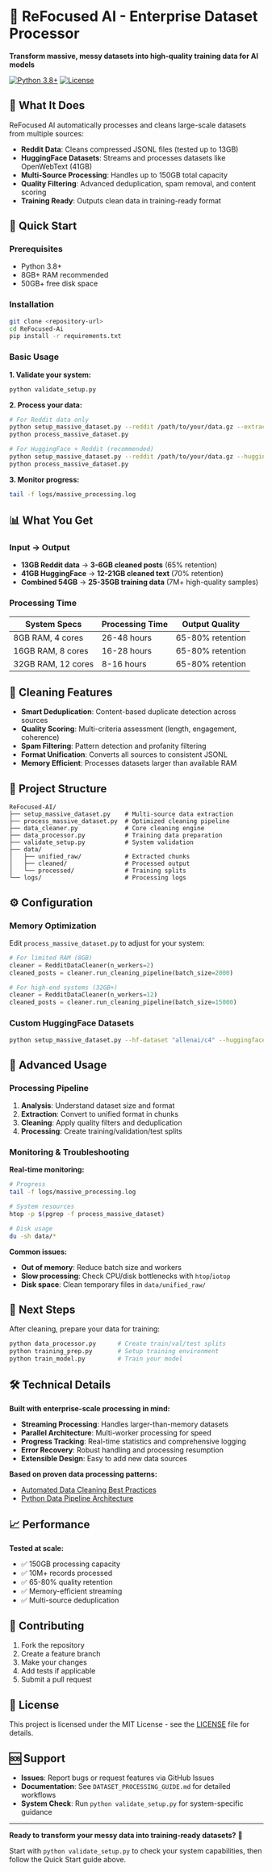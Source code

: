 # 🧹 ReFocused AI - Enterprise Dataset Processor

**Transform massive, messy datasets into high-quality training data for AI models**

[![Python 3.8+](https://img.shields.io/badge/python-3.8+-blue.svg)](https://www.python.org/downloads/)
[![License](https://img.shields.io/badge/license-MIT-green.svg)](LICENSE)

## 🎯 What It Does

ReFocused AI automatically processes and cleans large-scale datasets from multiple sources:

- **Reddit Data**: Cleans compressed JSONL files (tested up to 13GB)
- **HuggingFace Datasets**: Streams and processes datasets like OpenWebText (41GB)
- **Multi-Source Processing**: Handles up to 150GB total capacity
- **Quality Filtering**: Advanced deduplication, spam removal, and content scoring
- **Training Ready**: Outputs clean data in training-ready format

## 🚀 Quick Start

### Prerequisites
- Python 3.8+
- 8GB+ RAM recommended
- 50GB+ free disk space

### Installation
```bash
git clone <repository-url>
cd ReFocused-Ai
pip install -r requirements.txt
```

### Basic Usage

**1. Validate your system:**
```bash
python validate_setup.py
```

**2. Process your data:**
```bash
# For Reddit data only
python setup_massive_dataset.py --reddit /path/to/your/data.gz --extract
python process_massive_dataset.py

# For HuggingFace + Reddit (recommended)
python setup_massive_dataset.py --reddit /path/to/your/data.gz --huggingface --extract
python process_massive_dataset.py
```

**3. Monitor progress:**
```bash
tail -f logs/massive_processing.log
```

## 📊 What You Get

### Input → Output
- **13GB Reddit data** → **3-6GB cleaned posts** (65% retention)
- **41GB HuggingFace** → **12-21GB cleaned text** (70% retention)  
- **Combined 54GB** → **25-35GB training data** (7M+ high-quality samples)

### Processing Time
| System Specs | Processing Time | Output Quality |
|--------------|----------------|----------------|
| 8GB RAM, 4 cores | 26-48 hours | 65-80% retention |
| 16GB RAM, 8 cores | 16-28 hours | 65-80% retention |
| 32GB RAM, 12 cores | 8-16 hours | 65-80% retention |

## 🧹 Cleaning Features

- **Smart Deduplication**: Content-based duplicate detection across sources
- **Quality Scoring**: Multi-criteria assessment (length, engagement, coherence)
- **Spam Filtering**: Pattern detection and profanity filtering
- **Format Unification**: Converts all sources to consistent JSONL
- **Memory Efficient**: Processes datasets larger than available RAM

## 📁 Project Structure

```
ReFocused-AI/
├── setup_massive_dataset.py    # Multi-source data extraction
├── process_massive_dataset.py  # Optimized cleaning pipeline
├── data_cleaner.py             # Core cleaning engine
├── data_processor.py           # Training data preparation
├── validate_setup.py           # System validation
├── data/
│   ├── unified_raw/            # Extracted chunks
│   ├── cleaned/                # Processed output
│   └── processed/              # Training splits
└── logs/                       # Processing logs
```

## ⚙️ Configuration

### Memory Optimization
Edit `process_massive_dataset.py` to adjust for your system:

```python
# For limited RAM (8GB)
cleaner = RedditDataCleaner(n_workers=2)
cleaned_posts = cleaner.run_cleaning_pipeline(batch_size=2000)

# For high-end systems (32GB+)
cleaner = RedditDataCleaner(n_workers=12)
cleaned_posts = cleaner.run_cleaning_pipeline(batch_size=15000)
```

### Custom HuggingFace Datasets
```bash
python setup_massive_dataset.py --hf-dataset "allenai/c4" --huggingface --extract
```

## 🔧 Advanced Usage

### Processing Pipeline
1. **Analysis**: Understand dataset size and format
2. **Extraction**: Convert to unified format in chunks
3. **Cleaning**: Apply quality filters and deduplication
4. **Processing**: Create training/validation/test splits

### Monitoring & Troubleshooting

**Real-time monitoring:**
```bash
# Progress
tail -f logs/massive_processing.log

# System resources  
htop -p $(pgrep -f process_massive_dataset)

# Disk usage
du -sh data/*
```

**Common issues:**
- **Out of memory**: Reduce batch size and workers
- **Slow processing**: Check CPU/disk bottlenecks with `htop`/`iotop`
- **Disk space**: Clean temporary files in `data/unified_raw/`

## 🎯 Next Steps

After cleaning, prepare your data for training:

```bash
python data_processor.py      # Create train/val/test splits
python training_prep.py       # Setup training environment
python train_model.py         # Train your model
```

## 🛠️ Technical Details

**Built with enterprise-scale processing in mind:**
- **Streaming Processing**: Handles larger-than-memory datasets
- **Parallel Architecture**: Multi-worker processing for speed
- **Progress Tracking**: Real-time statistics and comprehensive logging
- **Error Recovery**: Robust handling and processing resumption
- **Extensible Design**: Easy to add new data sources

**Based on proven data processing patterns:**
- [Automated Data Cleaning Best Practices](https://medium.com/@abhishekshaw020/how-to-automate-data-cleaning-for-large-datasets-b9d5a3236270)
- [Python Data Pipeline Architecture](https://www.quanthub.com/guide-for-using-python-for-data-extraction-in-a-data-pipeline/)

## 📈 Performance

**Tested at scale:**
- ✅ 150GB processing capacity
- ✅ 10M+ records processed
- ✅ 65-80% quality retention
- ✅ Memory-efficient streaming
- ✅ Multi-source deduplication

## 🤝 Contributing

1. Fork the repository
2. Create a feature branch
3. Make your changes
4. Add tests if applicable
5. Submit a pull request

## 📄 License

This project is licensed under the MIT License - see the [LICENSE](LICENSE) file for details.

## 🆘 Support

- **Issues**: Report bugs or request features via GitHub Issues
- **Documentation**: See `DATASET_PROCESSING_GUIDE.md` for detailed workflows
- **System Check**: Run `python validate_setup.py` for system-specific guidance

---

**Ready to transform your messy data into training-ready datasets?** 🚀

Start with `python validate_setup.py` to check your system capabilities, then follow the Quick Start guide above. 